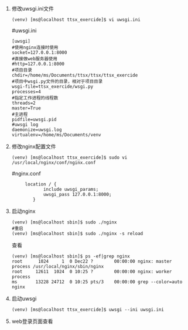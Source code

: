 1. 修改uwsgi.ini文件

   ```
   (venv) [ms@localhost ttsx_exercide]$ vi uwsgi.ini 
   ```

   #uwsgi.ini

   ```
   [uwsgi]
   #使用nginx连接时使用
   socket=127.0.0.1:8000
   #直接做web服务器使用
   #http=127.0.0.1:8000
   #项目目录
   chdir=/home/ms/Documents/ttsx/ttsx/ttsx_exercide
   #项目中wsgi.py文件的目录，相对于项目目录
   wsgi-file=ttsx_exercide/wsgi.py
   processes=4
   #指定工作进程的线程数
   threads=2
   master=True
   #主进程
   pidfile=uwsgi.pid
   #uwsgi log
   daemonize=uwsgi.log
   virtualenv=/home/ms/Documents/venv
   ```

2. 修改nginx配置文件

   ```
   (venv) [ms@localhost ttsx_exercide]$ sudo vi /usr/local/nginx/conf/nginx.conf
   ```

   #nginx.conf

   ```
   		location / {
               include uwsgi_params;
               uwsgi_pass 127.0.0.1:8000;
           }
   ```

3. 启动nginx

   ```
   (venv) [ms@localhost sbin]$ sudo ./nginx
   #重启
   (venv) [ms@localhost sbin]$ sudo ./nginx -s reload
   ```

   查看

   ```
   (venv) [ms@localhost sbin]$ ps -ef|grep nginx
   root      1024     1  0 Dec22 ?        00:00:00 nginx: master process /usr/local/nginx/sbin/nginx
   root     12611  1024  0 10:25 ?        00:00:00 nginx: worker process
   ms       13228 24712  0 10:25 pts/3    00:00:00 grep --color=auto nginx
   ```

4. 启动uwsgi

   ```
   (venv) [ms@localhost ttsx_exercide]$ uwsgi --ini uwsgi.ini 
   ```

5. web登录页面查看